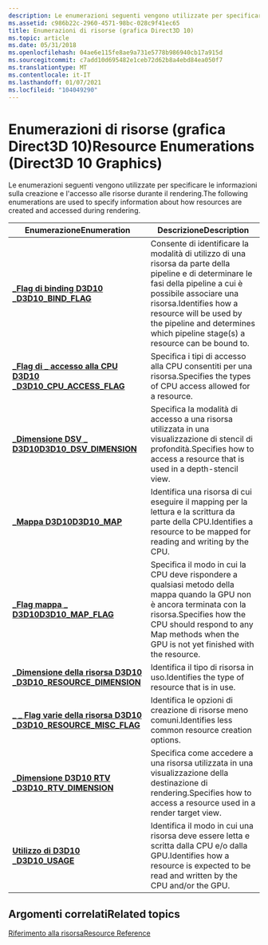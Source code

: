 ```yaml
---
description: Le enumerazioni seguenti vengono utilizzate per specificare le informazioni sulla creazione e l'accesso alle risorse durante il rendering.
ms.assetid: c986b22c-2960-4571-98bc-028c9f41ec65
title: Enumerazioni di risorse (grafica Direct3D 10)
ms.topic: article
ms.date: 05/31/2018
ms.openlocfilehash: 04ae6e115fe8ae9a731e5778b986940cb17a915d
ms.sourcegitcommit: c7add10d695482e1ceb72d62b8a4ebd84ea050f7
ms.translationtype: MT
ms.contentlocale: it-IT
ms.lasthandoff: 01/07/2021
ms.locfileid: "104049290"
---
```

# <a name="resource-enumerations-direct3d-10-graphics"></a><span data-ttu-id="01779-103">Enumerazioni di risorse (grafica Direct3D 10)</span><span class="sxs-lookup"><span data-stu-id="01779-103">Resource Enumerations (Direct3D 10 Graphics)</span></span>

<span data-ttu-id="01779-104">Le enumerazioni seguenti vengono utilizzate per specificare le informazioni sulla creazione e l'accesso alle risorse durante il rendering.</span><span class="sxs-lookup"><span data-stu-id="01779-104">The following enumerations are used to specify information about how resources are created and accessed during rendering.</span></span>



| <span data-ttu-id="01779-105">Enumerazione</span><span class="sxs-lookup"><span data-stu-id="01779-105">Enumeration</span></span>                                                     | <span data-ttu-id="01779-106">Descrizione</span><span class="sxs-lookup"><span data-stu-id="01779-106">Description</span></span>                                                                                                               |
|-----------------------------------------------------------------|---------------------------------------------------------------------------------------------------------------------------|
| [<span data-ttu-id="01779-107">**\_Flag di binding D3D10 \_**</span><span class="sxs-lookup"><span data-stu-id="01779-107">**D3D10\_BIND\_FLAG**</span></span>](/windows/desktop/api/D3D10/ne-d3d10-d3d10_bind_flag)                    | <span data-ttu-id="01779-108">Consente di identificare la modalità di utilizzo di una risorsa da parte della pipeline e di determinare le fasi della pipeline a cui è possibile associare una risorsa.</span><span class="sxs-lookup"><span data-stu-id="01779-108">Identifies how a resource will be used by the pipeline and determines which pipeline stage(s) a resource can be bound to.</span></span> |
| [<span data-ttu-id="01779-109">**\_Flag di \_ accesso alla CPU D3D10 \_**</span><span class="sxs-lookup"><span data-stu-id="01779-109">**D3D10\_CPU\_ACCESS\_FLAG**</span></span>](/windows/desktop/api/D3D10/ne-d3d10-d3d10_cpu_access_flag)       | <span data-ttu-id="01779-110">Specifica i tipi di accesso alla CPU consentiti per una risorsa.</span><span class="sxs-lookup"><span data-stu-id="01779-110">Specifies the types of CPU access allowed for a resource.</span></span>                                                                 |
| [<span data-ttu-id="01779-111">**\_Dimensione DSV \_ D3D10**</span><span class="sxs-lookup"><span data-stu-id="01779-111">**D3D10\_DSV\_DIMENSION**</span></span>](/windows/desktop/api/D3D10/ne-d3d10-d3d10_dsv_dimension)            | <span data-ttu-id="01779-112">Specifica la modalità di accesso a una risorsa utilizzata in una visualizzazione di stencil di profondità.</span><span class="sxs-lookup"><span data-stu-id="01779-112">Specifies how to access a resource that is used in a depth-stencil view.</span></span>                                                  |
| [<span data-ttu-id="01779-113">**\_Mappa D3D10**</span><span class="sxs-lookup"><span data-stu-id="01779-113">**D3D10\_MAP**</span></span>](/windows/desktop/api/D3D10/ne-d3d10-d3d10_map)                                 | <span data-ttu-id="01779-114">Identifica una risorsa di cui eseguire il mapping per la lettura e la scrittura da parte della CPU.</span><span class="sxs-lookup"><span data-stu-id="01779-114">Identifies a resource to be mapped for reading and writing by the CPU.</span></span>                                                    |
| [<span data-ttu-id="01779-115">**\_Flag mappa \_ D3D10**</span><span class="sxs-lookup"><span data-stu-id="01779-115">**D3D10\_MAP\_FLAG**</span></span>](/windows/desktop/api/D3D10/ne-d3d10-d3d10_map_flag)                      | <span data-ttu-id="01779-116">Specifica il modo in cui la CPU deve rispondere a qualsiasi metodo della mappa quando la GPU non è ancora terminata con la risorsa.</span><span class="sxs-lookup"><span data-stu-id="01779-116">Specifies how the CPU should respond to any Map methods when the GPU is not yet finished with the resource.</span></span>               |
| [<span data-ttu-id="01779-117">**\_Dimensione della risorsa D3D10 \_**</span><span class="sxs-lookup"><span data-stu-id="01779-117">**D3D10\_RESOURCE\_DIMENSION**</span></span>](/windows/desktop/api/D3D10/ne-d3d10-d3d10_resource_dimension)  | <span data-ttu-id="01779-118">Identifica il tipo di risorsa in uso.</span><span class="sxs-lookup"><span data-stu-id="01779-118">Identifies the type of resource that is in use.</span></span>                                                                           |
| [<span data-ttu-id="01779-119">**\_ \_ Flag varie della risorsa D3D10 \_**</span><span class="sxs-lookup"><span data-stu-id="01779-119">**D3D10\_RESOURCE\_MISC\_FLAG**</span></span>](/windows/desktop/api/D3D10/ne-d3d10-d3d10_resource_misc_flag) | <span data-ttu-id="01779-120">Identifica le opzioni di creazione di risorse meno comuni.</span><span class="sxs-lookup"><span data-stu-id="01779-120">Identifies less common resource creation options.</span></span>                                                                         |
| [<span data-ttu-id="01779-121">**\_Dimensione D3D10 RTV \_**</span><span class="sxs-lookup"><span data-stu-id="01779-121">**D3D10\_RTV\_DIMENSION**</span></span>](/windows/desktop/api/D3D10/ne-d3d10-d3d10_rtv_dimension)            | <span data-ttu-id="01779-122">Specifica come accedere a una risorsa utilizzata in una visualizzazione della destinazione di rendering.</span><span class="sxs-lookup"><span data-stu-id="01779-122">Specifies how to access a resource used in a render target view.</span></span>                                                          |
| [<span data-ttu-id="01779-123">**Utilizzo di D3D10 \_**</span><span class="sxs-lookup"><span data-stu-id="01779-123">**D3D10\_USAGE**</span></span>](/windows/desktop/api/D3D10/ne-d3d10-d3d10_usage)                             | <span data-ttu-id="01779-124">Identifica il modo in cui una risorsa deve essere letta e scritta dalla CPU e/o dalla GPU.</span><span class="sxs-lookup"><span data-stu-id="01779-124">Identifies how a resource is expected to be read and written by the CPU and/or the GPU.</span></span>                                   |



 

## <a name="related-topics"></a><span data-ttu-id="01779-125">Argomenti correlati</span><span class="sxs-lookup"><span data-stu-id="01779-125">Related topics</span></span>

<dl> <dt>

[<span data-ttu-id="01779-126">Riferimento alla risorsa</span><span class="sxs-lookup"><span data-stu-id="01779-126">Resource Reference</span></span>](d3d10-graphics-reference-resource.md)
</dt> </dl>

 

 



